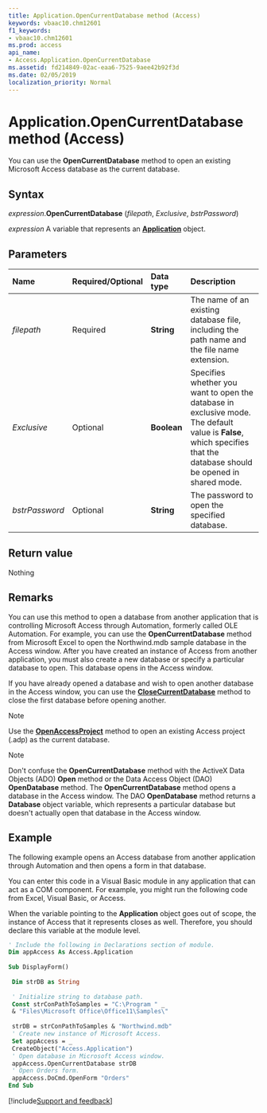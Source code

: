 ```yaml
---
title: Application.OpenCurrentDatabase method (Access)
keywords: vbaac10.chm12601
f1_keywords:
- vbaac10.chm12601
ms.prod: access
api_name:
- Access.Application.OpenCurrentDatabase
ms.assetid: fd214849-02ac-eaa6-7525-9aee42b92f3d
ms.date: 02/05/2019
localization_priority: Normal
---
```



# Application.OpenCurrentDatabase method (Access)

You can use the **OpenCurrentDatabase** method to open an existing Microsoft Access database as the current database.


## Syntax

_expression_.**OpenCurrentDatabase** (_filepath_, _Exclusive_, _bstrPassword_)

_expression_ A variable that represents an **[Application](Access.Application.md)** object.


## Parameters

|Name|Required/Optional|Data type|Description|
|:-----|:-----|:-----|:-----|
| _filepath_|Required|**String**|The name of an existing database file, including the path name and the file name extension.|
| _Exclusive_|Optional|**Boolean**|Specifies whether you want to open the database in exclusive mode. The default value is **False**, which specifies that the database should be opened in shared mode.|
| _bstrPassword_|Optional|**String**|The password to open the specified database.|

## Return value

Nothing


## Remarks

You can use this method to open a database from another application that is controlling Microsoft Access through Automation, formerly called OLE Automation. For example, you can use the **OpenCurrentDatabase** method from Microsoft Excel to open the Northwind.mdb sample database in the Access window. After you have created an instance of Access from another application, you must also create a new database or specify a particular database to open. This database opens in the Access window.

If you have already opened a database and wish to open another database in the Access window, you can use the **[CloseCurrentDatabase](Access.Application.CloseCurrentDatabase.md)** method to close the first database before opening another.

> [!NOTE] 
> Use the **[OpenAccessProject](Access.Application.OpenAccessProject.md)** method to open an existing Access project (.adp) as the current database.

> [!NOTE] 
> Don't confuse the **OpenCurrentDatabase** method with the ActiveX Data Objects (ADO) **Open** method or the Data Access Object (DAO) **OpenDatabase** method. The **OpenCurrentDatabase** method opens a database in the Access window. The DAO **OpenDatabase** method returns a **Database** object variable, which represents a particular database but doesn't actually open that database in the Access window.


## Example

The following example opens an Access database from another application through Automation and then opens a form in that database.

You can enter this code in a Visual Basic module in any application that can act as a COM component. For example, you might run the following code from Excel, Visual Basic, or Access.

When the variable pointing to the **Application** object goes out of scope, the instance of Access that it represents closes as well. Therefore, you should declare this variable at the module level.

```vb
' Include the following in Declarations section of module. 
Dim appAccess As Access.Application 
 
Sub DisplayForm() 
 
 Dim strDB as String 
 
 ' Initialize string to database path. 
 Const strConPathToSamples = "C:\Program " _ 
 & "Files\Microsoft Office\Office11\Samples\" 
 
 strDB = strConPathToSamples & "Northwind.mdb" 
 ' Create new instance of Microsoft Access. 
 Set appAccess = _ 
 CreateObject("Access.Application") 
 ' Open database in Microsoft Access window. 
 appAccess.OpenCurrentDatabase strDB 
 ' Open Orders form. 
 appAccess.DoCmd.OpenForm "Orders" 
End Sub
```




[!include[Support and feedback](~/includes/feedback-boilerplate.md)]
